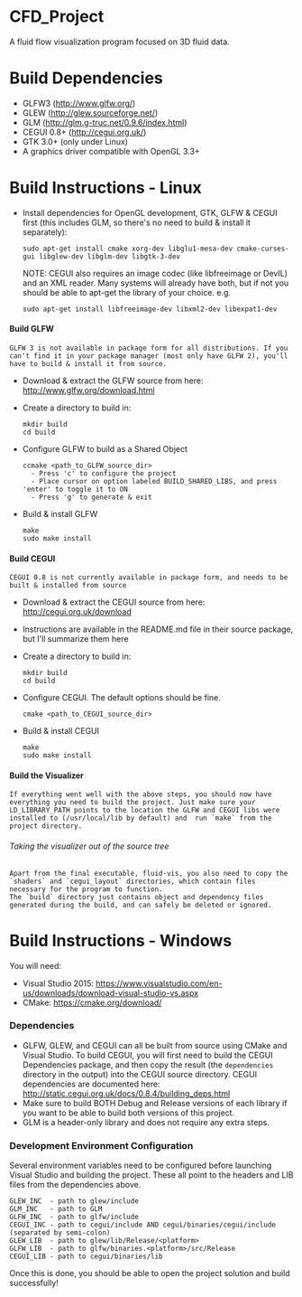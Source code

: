 # CFD_Project
A fluid flow visualization program focused on 3D fluid data.

# Build Dependencies
  - GLFW3      (http://www.glfw.org/)
  - GLEW       (http://glew.sourceforge.net/)
  - GLM        (http://glm.g-truc.net/0.9.6/index.html)
  - CEGUI 0.8+ (http://cegui.org.uk/)
  - GTK 3.0+ (only under Linux)
  - A graphics driver compatible with OpenGL 3.3+

# Build Instructions - Linux
  - Install dependencies for OpenGL development, GTK, GLFW & CEGUI first (this includes GLM, so there's no need to build & install it separately):

    ```
    sudo apt-get install cmake xorg-dev libglu1-mesa-dev cmake-curses-gui libglew-dev libglm-dev libgtk-3-dev
    ```
    NOTE: CEGUI also requires an image codec (like libfreeimage or DevIL) and an XML reader. Many systems will already have both, but if not you should be able to apt-get the library of your choice. e.g.
    ```
    sudo apt-get install libfreeimage-dev libxml2-dev libexpat1-dev
    ```
    
  #### Build GLFW
    GLFW 3 is not available in package form for all distributions. If you can't find it in your package manager (most only have GLFW 2), you'll have to build & install it from source.
  
  - Download & extract the GLFW source from here: http://www.glfw.org/download.html
  - Create a directory to build in:
  
    ```
    mkdir build
    cd build
    ```
  
  - Configure GLFW to build as a Shared Object
  
    ```
    ccmake <path_to_GLFW_source_dir>
      - Press 'c' to configure the project
      - Place cursor on option labeled BUILD_SHARED_LIBS, and press 'enter' to toggle it to ON
      - Press 'g' to generate & exit
    ```
  
  - Build & install GLFW
  
    ```
    make
    sudo make install
    ```

  #### Build CEGUI
    CEGUI 0.8 is not currently available in package form, and needs to be built & installed from source
    
  - Download & extract the CEGUI source from here: http://cegui.org.uk/download
  - Instructions are available in the README.md file in their source package, but I'll summarize them here
  - Create a directory to build in:

    ```
    mkdir build
    cd build
    ```

  - Configure CEGUI. The default options should be fine.

    ```
    cmake <path_to_CEGUI_source_dir>
    ```

  - Build & install CEGUI

    ```
    make
    sudo make install
    ```

  #### Build the Visualizer

    If everything went well with the above steps, you should now have everything you need to build the project. Just make sure your LD_LIBRARY_PATH points to the location the GLFW and CEGUI libs were installed to (/usr/local/lib by default) and  run `make` from the project directory.
    
  ###### Taking the visualizer out of the source tree
    Apart from the final executable, fluid-vis, you also need to copy the `shaders` and `cegui_layout` directories, which contain files necessary for the program to function.
    The `build` directory just contains object and dependency files generated during the build, and can safely be deleted or ignored.


# Build Instructions - Windows

You will need: 

- Visual Studio 2015: https://www.visualstudio.com/en-us/downloads/download-visual-studio-vs.aspx
- CMake: https://cmake.org/download/

### Dependencies

- GLFW, GLEW, and CEGUI can all be built from source using CMake and Visual Studio. To build CEGUI, you will first need to build the CEGUI Dependencies package, and then copy the result (the `dependencies` directory in the output) into the CEGUI source directory. CEGUI dependencies are documented here: http://static.cegui.org.uk/docs/0.8.4/building_deps.html
- Make sure to build BOTH Debug and Release versions of each library if you want to be able to build both versions of this project.
- GLM is a header-only library and does not require any extra steps.

### Development Environment Configuration
Several environment variables need to be configured before launching Visual Studio and building the project. These all point to the headers and LIB files from the dependencies above.

    GLEW_INC  - path to glew/include
    GLM_INC   - path to GLM
    GLFW_INC  - path to glfw/include
    CEGUI_INC - path to cegui/include AND cegui/binaries/cegui/include (separated by semi-colon)
    GLEW_LIB  - path to glew/lib/Release/<platform>
    GLFW_LIB  - path to glfw/binaries.<platform>/src/Release
    CEGUI_LIB - path to cegui/binaries/lib

Once this is done, you should be able to open the project solution and build successfully!
